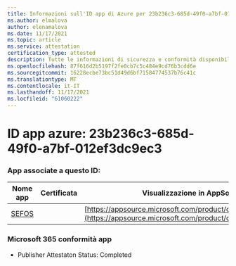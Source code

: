 ```yaml
---
title: Informazioni sull'ID app di Azure per 23b236c3-685d-49f0-a7bf-012ef3dc9ec3
ms.author: elmalova
author: elenamalova
ms.date: 11/17/2021
ms.topic: article
ms.service: attestation
certification_type: attested
description: Tutte le informazioni di sicurezza e conformità disponibili per 23b236c3-685d-49f0-a7bf-012ef3dc9ec3.
ms.openlocfilehash: 87f616d2b5197f2fe0cb7c5c484e9cd76b3cdd6e
ms.sourcegitcommit: 16228ecbe73bc51d49d6bf71584774537b76c41c
ms.translationtype: MT
ms.contentlocale: it-IT
ms.lasthandoff: 11/17/2021
ms.locfileid: "61060222"
---
```

# <a name="azure-app-id-23b236c3-685d-49f0-a7bf-012ef3dc9ec3"></a>ID app azure: 23b236c3-685d-49f0-a7bf-012ef3dc9ec3


### <a name="apps-associated-with-this-id"></a>App associate a questo ID:
| **Nome app** | **Certificata** | **Visualizzazione in AppSource** |
|--------------|---------------|-----------------------|
| [SEFOS](https://docs.microsoft.com/microsoft-365-app-certification/forward/WA200003219) |  | [https://appsource.microsoft.com/product/office/WA200003219](https://appsource.microsoft.com/product/office/WA200003219) |

### <a name="microsoft-365-app-compliance-status"></a>Microsoft 365 conformità app
- Publisher Attestaton Status: Completed
